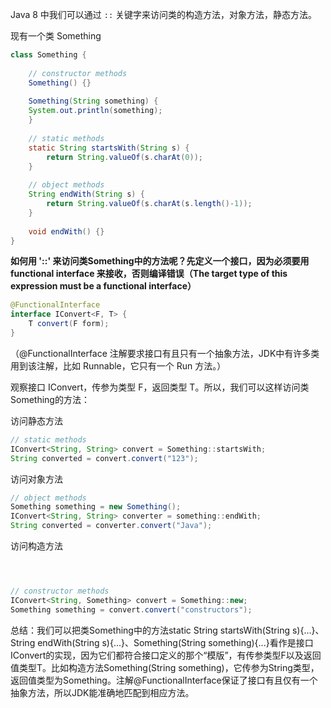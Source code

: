 Java 8 中我们可以通过 `::` 关键字来访问类的构造方法，对象方法，静态方法。

现有一个类 Something



```java
class Something {
 
    // constructor methods
    Something() {}
 
    Something(String something) {
	System.out.println(something);
    }
 
    // static methods
    static String startsWith(String s) {
        return String.valueOf(s.charAt(0));
    }
    
    // object methods
    String endWith(String s) {
        return String.valueOf(s.charAt(s.length()-1));
    }
    
    void endWith() {}
}

```
**如何用 '::' 来访问类Something中的方法呢？先定义一个接口，因为必须要用 functional interface 来接收，否则编译错误（The target type of this expression must be a functional interface）**

```java
@FunctionalInterface
interface IConvert<F, T> {
    T convert(F form);
}
```

（@FunctionalInterface 注解要求接口有且只有一个抽象方法，JDK中有许多类用到该注解，比如 Runnable，它只有一个 Run 方法。）

观察接口 IConvert，传参为类型 F，返回类型 T。所以，我们可以这样访问类Something的方法：

访问静态方法

```java
// static methods
IConvert<String, String> convert = Something::startsWith;
String converted = convert.convert("123");
```

访问对象方法

```Java
// object methods
Something something = new Something();
IConvert<String, String> converter = something::endWith;
String converted = converter.convert("Java");
```


访问构造方法

```java



// constructor methods
IConvert<String, Something> convert = Something::new;
Something something = convert.convert("constructors");
```

总结：我们可以把类Something中的方法static String startsWith(String s){...}、String endWith(String s){...}、Something(String something){...}看作是接口IConvert的实现，因为它们都符合接口定义的那个“模版”，有传参类型F以及返回值类型T。比如构造方法Something(String something)，它传参为String类型，返回值类型为Something。注解@FunctionalInterface保证了接口有且仅有一个抽象方法，所以JDK能准确地匹配到相应方法。
